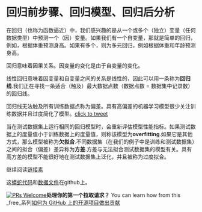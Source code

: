 # 回归前步骤、回归模型、回归后分析

在回归（也称为函数逼近）中，我们感兴趣的是从一个或多个（独立）变量（任何数据类型）中预测一个（因）变量。如果我们有一个自变量，那就是简单的回归，例如，根据体重预测身高。如果有多个，则为多元回归，例如根据体重和年龄预测身高。

回归意味着因果关系。因变量的变化是由于自变量的变化。

线性回归意味着因变量和自变量之间的关系是线性的，因此可以用一条称为**回归线**.我们正在寻找一条适合（触及）最大数据点数（数据点数 = 数据集中记录数）的回归线。

回归线无法触及所有训练数据点称为偏差。具有高偏差的机器学习模型很少关注训练数据并且过度简化了模型。[click to tweet](https://clicktotweet.com/6Rcfz)

当在测试数据集上运行相同的回归模型时，会重新评估模型性能指标。如果测试数据上的度量值小于训练数据上的度量值，则称该模型为**overfitting**.如果它是其他方式，那么模型被称为**欠拟合**.不同数据集（在我们的例子中是训练和测试数据集）之间的拟合（偏差）差异称为**方差**.方差与无法拟合测试数据集的模型有关。具有高方差的模型不能很好地在测试数据集上泛化，并且被称为过度拟合。

继续阅读[链接素](https://www.linkedin.com/pulse/simple-linear-regression-overview-nitin-malik/)

这[蟒蛇代码](https://github.com/drnitinmalik/simple-linear-regression/blob/main/predict-GPA-from-SAT.py)和[数据文件](https://github.com/drnitinmalik/simple-linear-regression/blob/main/SAT-GPA.csv)在github上。

[![PRs Welcome](https://img.shields.io/badge/PRs-welcome-brightgreen.svg?style=flat-square)](https://makeapullrequest.com)**处理你的第一个拉取请求？** You can learn how from this _free_系列[如何为 GitHub 上的开源项目做出贡献](https://kcd.im/pull-request)
